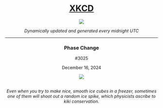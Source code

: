 
<h1 align="center"><a href="https://xkcd.com">XKCD</a></h1>
<div align="center">
    <img src="https://img.shields.io/github/last-commit/ShashashankThakur/XKCD?label=last%20updated" />
</div>

<p align="center"><i>Dynamically updated and generated every midnight UTC</i></p>
<hr>
<div align="center">
    <h3><strong>Phase Change</strong></h3>
    <p>#3025</p>
    <p>December 16, 2024</p>
    <img src="https://imgs.xkcd.com/comics/phase_change.png">
    <br></br>
    <p><i>Even when you try to make nice, smooth ice cubes in a freezer, sometimes one of them will shoot out a random ice spike, which physicists ascribe to kiki conservation.</i></p>
</div>
